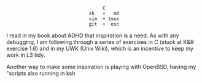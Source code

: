 



                                       C
                                  sh   +   md
                                  vim  + tmux
                                  git  +  osc




I read in my book about ADHD that inspiration is a need. As with any debugging,
I am following through a series of exercises in C (stuck at K&R exercise 1.6)
and in my UWK (Unix Wiki), which is an incentive to keep my work in L3 tidy.

Another way to make some inspiration is playing with OpenBSD, having my
"scripts also running in ksh
